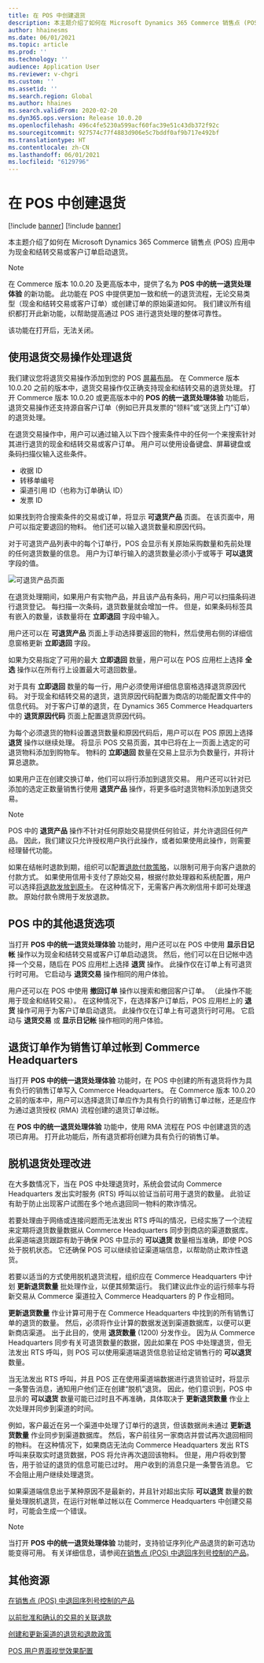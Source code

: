 ```yaml
---
title: 在 POS 中创建退货
description: 本主题介绍了如何在 Microsoft Dynamics 365 Commerce 销售点 (POS) 应用程序中为现金和结转交易或客户订单启动退货。
author: hhainesms
ms.date: 06/01/2021
ms.topic: article
ms.prod: ''
ms.technology: ''
audience: Application User
ms.reviewer: v-chgri
ms.custom: ''
ms.assetid: ''
ms.search.region: Global
ms.author: hhaines
ms.search.validFrom: 2020-02-20
ms.dyn365.ops.version: Release 10.0.20
ms.openlocfilehash: 496c4fe5230a599acf60fac39e51c43db372f92c
ms.sourcegitcommit: 927574c77f4883d906e5c7bddf0af9b717e492bf
ms.translationtype: HT
ms.contentlocale: zh-CN
ms.lasthandoff: 06/01/2021
ms.locfileid: "6129796"
---
```

# <a name="create-returns-in-pos"></a>在 POS 中创建退货

[!include [banner](includes/banner.md)]
[!include [banner](includes/preview-banner.md)]

本主题介绍了如何在 Microsoft Dynamics 365 Commerce 销售点 (POS) 应用中为现金和结转交易或客户订单启动退货。

> [!NOTE]
> 在 Commerce 版本 10.0.20 及更高版本中，提供了名为 **POS 中的统一退货处理体验** 的新功能。 此功能在 POS 中提供更加一致和统一的退货流程，无论交易类型（现金和结转交易或客户订单）或创建订单的原始渠道如何。 我们建议所有组织都打开此新功能，以帮助提高通过 POS 进行退货处理的整体可靠性。
>
> 该功能在打开后，无法关闭。

## <a name="process-returns-by-using-the-return-transaction-operation"></a>使用退货交易操作处理退货

我们建议您将退货交易操作添加到您的 POS [屏幕布局](pos-screen-layouts.md)。 在 Commerce 版本 10.0.20 之前的版本中，退货交易操作仅正确支持现金和结转交易的退货处理。 打开 Commerce 版本 10.0.20 或更高版本中的 **POS 的统一退货处理体验** 功能后，退货交易操作还支持源自客户订单（例如已开具发票的“领料”或“送货上门”订单）的退货处理。

在退货交易操作中，用户可以通过输入以下四个搜索条件中的任何一个来搜索针对其进行退货的现金和结转交易或客户订单。 用户可以使用设备键盘、屏幕键盘或条码扫描仪输入这些条件。

- 收据 ID
- 转移单编号
- 渠道引用 ID（也称为订单确认 ID）
- 发票 ID

如果找到符合搜索条件的交易或订单，将显示 **可退货产品** 页面。 在该页面中，用户可以指定要退回的物料。 他们还可以输入退货数量和原因代码。

对于可退货产品列表中的每个订单行，POS 会显示有关原始采购数量和先前处理的任何退货数量的信息。 用户为订单行输入的退货数量必须小于或等于 **可以退货** 字段的值。

![可退货产品页面](media/returnslist.png)

在退货处理期间，如果用户有实物产品，并且该产品有条码，用户可以扫描条码进行退货登记。 每扫描一次条码，退货数量就会增加一件。 但是，如果条码标签具有嵌入的数量，该数量将在 **立即退回** 字段中输入。

用户还可以在 **可退货产品** 页面上手动选择要返回的物料，然后使用右侧的详细信息窗格更新 **立即退回** 字段。

如果为交易指定了可用的最大 **立即退回** 数量，用户可以在 POS 应用栏上选择 **全选** 操作以在所有行上设置最大可退回数量。

对于具有 **立即退回** 数量的每一行，用户必须使用详细信息窗格选择退货原因代码。 对于现金和结转交易的退货，退货原因代码配置为商店的功能配置文件中的信息代码。 对于客户订单的退货，在 Dynamics 365 Commerce Headquarters 中的 **退货原因代码** 页面上配置退货原因代码。

为每个必须退货的物料设置退货数量和原因代码后，用户可以在 POS 原因上选择 **退货** 操作以继续处理。 将显示 POS 交易页面，其中已将在上一页面上选定的可退货物料添加到购物车。 物料的 **立即退回** 数量在交易上显示为负数量行，并将计算总退款。

如果用户正在创建交换订单，他们可以将行添加到退货交易。 用户还可以针对已添加的选定正数量销售行使用 **退货产品** 操作，将更多临时退货物料添加到退货交易。

> [!NOTE]
> POS 中的 **退货产品** 操作不针对任何原始交易提供任何验证，并允许退回任何产品。 因此，我们建议只允许授权用户执行此操作，或者如果使用此操作，则需要经理替代功能。

如果在结帐时退款到期，组织可以配置[退款付款策略](refund_policy_returns.md)，以限制可用于向客户退款的付款方式。 如果使用信用卡支付了原始交易，根据付款处理器和系统配置，用户可以选择[将退款发放到原卡](dev-itpro/linked-refunds.md)。 在这种情况下，无需客户再次刷信用卡即可处理退款。 原始付款令牌用于发放退款。

## <a name="other-return-options-in-pos"></a>POS 中的其他退货选项

当打开 **POS 中的统一退货处理体验** 功能时，用户还可以在 POS 中使用 **显示日记帐** 操作以为现金和结转交易或客户订单启动退货。 然后，他们可以在日记帐中选择一个交易，随后在 POS 应用栏上选择 **退货** 操作。 此操作仅在订单上有可退货行时可用。 它启动与 **退货交易** 操作相同的用户体验。

用户还可以在 POS 中使用 **撤回订单** 操作以搜索和撤回客户订单。 （此操作不能用于现金和结转交易）。 在这种情况下，在选择客户订单后，POS 应用栏上的 **退货** 操作可用于为客户订单启动退货。 此操作仅在订单上有可退货行时可用。 它启动与 **退货交易** 或 **显示日记帐** 操作相同的用户体验。

## <a name="return-orders-are-posted-to-commerce-headquarters-as-sales-orders"></a>退货订单作为销售订单过帐到 Commerce Headquarters 

当打开 **POS 中的统一退货处理体验** 功能时，在 POS 中创建的所有退货将作为具有负行的销售订单写入 Commerce Headquarters。 在 Commerce 版本 10.0.20 之前的版本中，用户可以选择退货订单应作为具有负行的销售订单过帐，还是应作为通过退货授权 (RMA) 流程创建的退货订单过帐。 

在 **POS 中的统一退货处理体验** 功能中，使用 RMA 流程在 POS 中创建退货的选项已弃用。 打开此功能后，所有退货都将创建为具有负行的销售订单。

## <a name="offline-return-processing-improvements"></a>脱机退货处理改进

在大多数情况下，当在 POS 中处理退货时，系统会尝试向 Commerce Headquarters 发出实时服务 (RTS) 呼叫以验证当前可用于退货的数量。 此验证有助于防止出现客户试图在多个地点退回同一物料的欺诈情况。

若要处理由于网络或连接问题而无法发出 RTS 呼叫的情况，已经实施了一个流程来定期将退货数量数据从 Commerce Headquarters 同步到商店的渠道数据库。 此渠道端退货跟踪有助于确保 POS 中显示的 **可以退货** 数量相当准确，即使 POS 处于脱机状态。 它还确保 POS 可以继续验证渠道端信息，以帮助防止欺诈性退货。

若要以适当的方式使用脱机退货流程，组织应在 Commerce Headquarters 中计划 **更新退货数量** 批处理作业，以便其频繁运行。 我们建议此作业的运行频率与将新交易从 Commerce 渠道拉入 Commerce Headquarters 的 P 作业相同。

**更新退货数量** 作业计算可用于在 Commerce Headquarters 中找到的所有销售订单的退货的数量。 然后，必须将作业计算的数据发送到渠道数据库，以便可以更新商店渠道。 出于此目的，使用 **退货数量** (1200) 分发作业。 因为从 Commerce Headquarters 同步有关可退货数量的数据，因此如果在 POS 中处理退货，但无法发出 RTS 呼叫，则 POS 可以使用渠道端退货信息验证给定销售行的 **可以退货** 数量。

当无法发出 RTS 呼叫，并且 POS 正在使用渠道端数据进行退货验证时，将显示一条警告消息，通知用户他们正在创建“脱机”退货。 因此，他们意识到，POS 中显示的 **可以退货** 数量可能已过时且不再准确，具体取决于 **更新退货数量** 作业上次处理并同步到渠道的时间。

例如，客户最近在另一个渠道中处理了订单行的退货，但该数据尚未通过 **更新退货数量** 作业同步到渠道数据库。 然后，客户前往另一家商店并尝试再次退回相同的物料。 在这种情况下，如果商店无法向 Commerce Headquarters 发出 RTS 呼叫来获取实时退货数据，POS 将允许再次退回该物料。 但是，用户将收到警告，用于验证的退货的信息可能已过时。 用户收到的消息只是一条警告消息。 它不会阻止用户继续处理退货。

如果渠道端信息出于某种原因不是最新的，并且针对超出实际 **可以退货** 数量的数量处理脱机退货，在运行对帐单过帐以在 Commerce Headquarters 中创建交易时，可能会生成一个错误。

> [!NOTE]
> 当打开 **POS 中的统一退货处理体验** 功能时，支持验证序列化产品退货的新可选功能变得可用。 有关详细信息，请参阅[在销售点 (POS) 中退回序列号控制的产品](POS-serial-returns.md)。

## <a name="additional-resources"></a>其他资源

[在销售点 (POS) 中退回序列号控制的产品](POS-serial-returns.md)

[以前批准和确认的交易的关联退款](dev-itpro/linked-refunds.md)

[创建和更新渠道的退货和退款政策](refund_policy_returns.md)

[POS 用户界面视觉效果配置](pos-screen-layouts.md)
